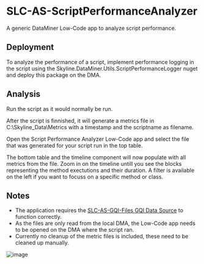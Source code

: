 # SLC-AS-ScriptPerformanceAnalyzer
A generic DataMiner Low-Code app to analyze script performance.

## Deployment
To analyze the performance of a script, implement performance logging in the script using the Skyline.DataMiner.Utils.ScriptPerformanceLogger nuget and deploy this package on the DMA.


## Analysis
Run the script as it would normally be run.

After the script is finnished, it will generate a metrics file in C:\Skyline_Data\Metrics with a timestamp and the scriptname as filename.

Open the Script Performance Analyzer Low-Code app and select the file that was generated for your script run in the top table.

The bottom table and the timeline component will now populate with all metrics from the file. Zoom in on the timeline untill you see the blocks representing the method exectutions and their duration. A filter is available on the left if you want to focuss on a specific method or class.

## Notes

* The application requires the [SLC-AS-GQI-Files GQI Data Source](https://github.com/SkylineCommunications/SLC-AS-GQI-Files) to function correctly.
* As the files are only read from the local DMA, the Low-Code app needs to be opened on the DMA where the script ran.
* Currently no cleanup of the metric files is included, these need to be cleaned up manually.

![image](https://user-images.githubusercontent.com/110403333/218707260-7598b7d8-f6de-46ab-9d4e-20cc35d1120d.png)
